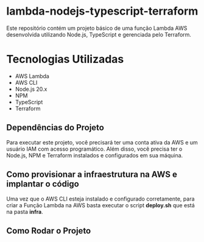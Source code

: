 # lambda-nodejs-typescript-terraform

Este repositório contém um projeto básico de uma função Lambda AWS desenvolvida utilizando Node.js, TypeScript e gerenciada pelo Terraform.


# Tecnologias Utilizadas

 - AWS Lambda
 - AWS CLI
 - Node.js 20.x
 - NPM
 - TypeScript
 - Terraform



## Dependências do Projeto

Para executar este projeto, você precisará ter uma conta ativa da AWS e um usuário IAM com acesso programático. Além disso, você precisa ter o Node.js, NPM e Terraform instalados e configurados em sua máquina.

## Como provisionar a infraestrutura na AWS e implantar o código

Uma vez que o AWS CLI esteja instalado e configurado corretamente, para criar a Função Lambda na AWS basta executar o script **deploy.sh** que está na pasta **infra**.


## Como Rodar o Projeto
